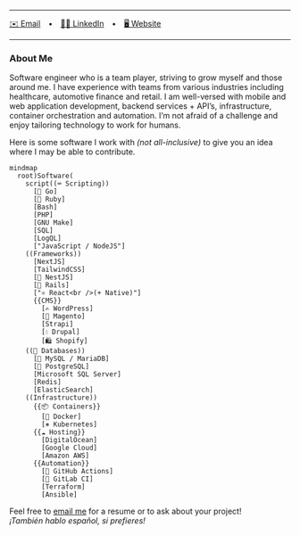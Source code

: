-----

[✉️ Email](mailto:logan@loganstellway.com) • [👨‍💼 LinkedIn](https://linkedin.com/in/lstellway/) • [🖥️ Website](https://loganstellway.com)

-----

### About Me

Software engineer who is a team player, striving to grow myself and those around me. I have experience with teams from various industries including healthcare, automotive finance and retail. I am well-versed with mobile and web application development, backend services + API&rsquo;s, infrastructure, container orchestration and automation. I&rsquo;m not afraid of a challenge and enjoy tailoring technology to work for humans. 

Here is some software I work with _(not all-inclusive)_ to give you an idea where I may be able to contribute.

```mermaid
mindmap
  root)Software(
    script((⌨️ Scripting))
      [🦫 Go]
      [💎 Ruby]
      [Bash]
      [PHP]
      [GNU Make]
      [SQL]
      [LogQL]
      ["JavaScript / NodeJS"]
    ((Frameworks))
      [NextJS]
      [TailwindCSS]
      [🐯 NestJS]
      [🚊 Rails]
      ["⚛️ React<br />(+ Native)"]
      {{CMS}}
        [✍️ WordPress]
        [🛒 Magento]
        [Strapi]
        [💧 Drupal]
        [🛍️ Shopify]
    ((💾 Databases))
      [🐬 MySQL / MariaDB]
      [🐘 PostgreSQL]
      [Microsoft SQL Server]
      [Redis]
      [ElasticSearch]
    ((Infrastructure))
      {{📦 Containers}}
        [🐳 Docker]
        [⎈ Kubernetes]
      {{☁️ Hosting}}
        [DigitalOcean]
        [Google Cloud]
        [Amazon AWS]
      {{Automation}}
        [🐙 GitHub Actions]
        [🦊 GitLab CI]
        [Terraform]
        [Ansible]
```

Feel free to [email me](mailto:logan@loganstellway.com) for a resume or to ask about your project!<br />
_¡También hablo español, si prefieres!_

<!--
**lstellway/lstellway** is a ✨ _special_ ✨ repository because its `README.md` (this file) appears on your GitHub profile.

Here are some ideas to get you started:

- 🔭 I’m currently working on ...
- 🌱 I’m currently learning ...
- 👯 I’m looking to collaborate on ...
- 🤔 I’m looking for help with ...
- 💬 Ask me about ...
- 📫 How to reach me: ...
- 😄 Pronouns: ...
- ⚡ Fun fact: ...
-->
